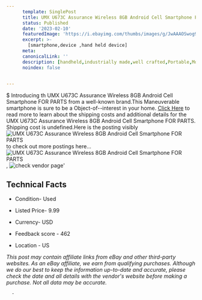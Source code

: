 ```yaml
---
      template: SinglePost
      title: UMX U673C Assurance Wireless 8GB Android Cell Smartphone FOR PARTS
      status: Published
      date: '2023-02-10'
      featuredImage: 'https://i.ebayimg.com/thumbs/images/g/JwAAAOSwog9jhYxy/s-l225.jpg'
      excerpt: >-
        [smartphone,device ,hand held device]
      meta:
      canonicalLink: ''
      description: [handheld,industrially made,well crafted,Portable,Mobile,Compact,Convenient,Lightweight,Maneuverable,Man-portable,Miniature,Carriable,Hand-held,Light,Holdable,Transportable,Mobile device,Pocket-sized,On-the-go,Wireless,Cordless,Compact size,Convenient size, smartphone,device ,hand held device]
      noindex: false
      

---
```

$
      Introducing th UMX U673C Assurance Wireless 8GB Android Cell Smartphone FOR PARTS from a well-known brand.This Maneuverable smartphone is sure to be a Object-of--interest in your home. [Click Here](https://www.ebay.com/itm/266014986909?hash=item3defba929d%3Ag%3AJwAAAOSwog9jhYxy&mkevt=1&mkcid=1&mkrid=711-53200-19255-0&campid=%253CePNCampaignId%253E&customid=%253CreferenceId%253E&toolid=10049) to read more to learn about the shipping costs and additional details for the UMX U673C Assurance Wireless 8GB Android Cell Smartphone FOR PARTS. Shipping cost is undefined.Here is the posting visibly ![UMX U673C Assurance Wireless 8GB Android Cell Smartphone FOR PARTS](https://i.ebayimg.com/thumbs/images/g/JwAAAOSwog9jhYxy/s-l225.jpg) to check out more postings here... ![UMX U673C Assurance Wireless 8GB Android Cell Smartphone FOR PARTS](https://i.ebayimg.com/images/g/JwAAAOSwog9jhYxy/s-l1600.jpg), ![check vendor page](https://origin-galleryplus.ebayimg.com/ws/web/266014986909_2_0_1/225x225.jpg,https://origin-galleryplus.ebayimg.com/ws/web/266014986909_3_0_1/225x225.jpg,https://origin-galleryplus.ebayimg.com/ws/web/266014986909_4_0_1/225x225.jpg)'

      

 ## Technical Facts 



     
      

 - Condition- Used 


      

 - Listed Price- 9.99 


      

 - Currency- USD 


      

 - Feedback score - 462 


      

 - Location - US 


      
      

 *_This post may contain affiliate links from eBay and other third-party websites. As an eBay affiliate, we earn from qualifying purchases. Although we do our best to keep the information up-to-date and accurate, please check the date and all details with the vendor's website before making a purchase. Not all data may be accurate._*




      -
